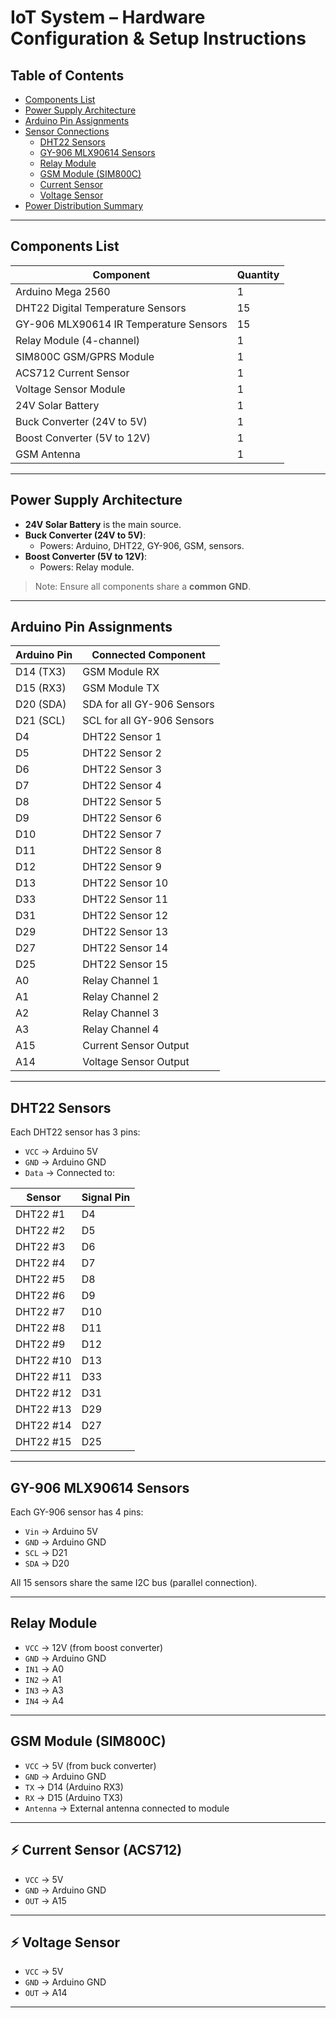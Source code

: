 #  IoT System – Hardware Configuration & Setup Instructions

##  Table of Contents
- [Components List](#components-list)
- [Power Supply Architecture](#power-supply-architecture)
- [Arduino Pin Assignments](#arduino-pin-assignments)
- [Sensor Connections](#sensor-connections)
  - [DHT22 Sensors](#dht22-sensors)
  - [GY-906 MLX90614 Sensors](#gy-906-mlx90614-sensors)
  - [Relay Module](#relay-module)
  - [GSM Module (SIM800C)](#gsm-module-sim800c)
  - [Current Sensor](#current-sensor)
  - [Voltage Sensor](#voltage-sensor)
- [Power Distribution Summary](#power-distribution-summary)


---

##  Components List

| Component                              | Quantity |
|----------------------------------------|----------|
| Arduino Mega 2560                      | 1        |
| DHT22 Digital Temperature Sensors      | 15       |
| GY-906 MLX90614 IR Temperature Sensors | 15       |
| Relay Module (4-channel)               | 1        |
| SIM800C GSM/GPRS Module                | 1        |
| ACS712 Current Sensor                  | 1        |
| Voltage Sensor Module                  | 1        |
| 24V Solar Battery                      | 1        |
| Buck Converter (24V to 5V)             | 1        |
| Boost Converter (5V to 12V)            | 1        |
| GSM Antenna                            | 1        |


---

##  Power Supply Architecture

- **24V Solar Battery** is the main source.
- **Buck Converter (24V to 5V)**:
  - Powers: Arduino, DHT22, GY-906, GSM, sensors.
- **Boost Converter (5V to 12V)**:
  - Powers: Relay module.

> Note: Ensure all components share a **common GND**.

---

##  Arduino Pin Assignments

| Arduino Pin | Connected Component              |
|-------------|----------------------------------|
| D14 (TX3)   | GSM Module RX                    |
| D15 (RX3)   | GSM Module TX                    |
| D20 (SDA)   | SDA for all GY-906 Sensors       |
| D21 (SCL)   | SCL for all GY-906 Sensors       |
| D4          | DHT22 Sensor 1                   |
| D5          | DHT22 Sensor 2                   |
| D6          | DHT22 Sensor 3                   |
| D7          | DHT22 Sensor 4                   |
| D8          | DHT22 Sensor 5                   |
| D9          | DHT22 Sensor 6                   |
| D10         | DHT22 Sensor 7                   |
| D11         | DHT22 Sensor 8                   |
| D12         | DHT22 Sensor 9                   |
| D13         | DHT22 Sensor 10                  |
| D33         | DHT22 Sensor 11                  |
| D31         | DHT22 Sensor 12                  |
| D29         | DHT22 Sensor 13                  |
| D27         | DHT22 Sensor 14                  |
| D25         | DHT22 Sensor 15                  |
| A0          | Relay Channel 1                  |
| A1          | Relay Channel 2                  |
| A2          | Relay Channel 3                  |
| A3          | Relay Channel 4                  |
| A15         | Current Sensor Output            |
| A14         | Voltage Sensor Output            |

---

##  DHT22 Sensors

Each DHT22 sensor has 3 pins:

- `VCC` → Arduino 5V
- `GND` → Arduino GND
- `Data` → Connected to:

| Sensor       | Signal Pin |
|--------------|------------|
| DHT22 #1     | D4         |
| DHT22 #2     | D5         |
| DHT22 #3     | D6         |
| DHT22 #4     | D7         |
| DHT22 #5     | D8         |
| DHT22 #6     | D9         |
| DHT22 #7     | D10        |
| DHT22 #8     | D11        |
| DHT22 #9     | D12        |
| DHT22 #10    | D13        |
| DHT22 #11    | D33        |
| DHT22 #12    | D31        |
| DHT22 #13    | D29        |
| DHT22 #14    | D27        |
| DHT22 #15    | D25        |

---

##  GY-906 MLX90614 Sensors

Each GY-906 sensor has 4 pins:

- `Vin` → Arduino 5V
- `GND` → Arduino GND
- `SCL` → D21
- `SDA` → D20

All 15 sensors share the same I2C bus (parallel connection).

---

##  Relay Module

- `VCC` → 12V (from boost converter)
- `GND` → Arduino GND
- `IN1` → A0
- `IN2` → A1
- `IN3` → A3
- `IN4` → A4


---

##  GSM Module (SIM800C)

- `VCC` → 5V (from buck converter)
- `GND` → Arduino GND
- `TX` → D14 (Arduino RX3)
- `RX` → D15 (Arduino TX3)
- `Antenna` → External antenna connected to module

---

## ⚡ Current Sensor (ACS712)

- `VCC` → 5V
- `GND` → Arduino GND
- `OUT` → A15

---

## ⚡ Voltage Sensor

- `VCC` → 5V
- `GND` → Arduino GND
- `OUT` → A14

---

